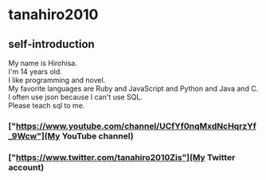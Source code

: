 # tanahiro2010
## self-introduction
My name is Hirohisa.<br>
I'm 14 years old.<br>
I like programming and novel.<br>
My favorite languages are Ruby and JavaScript and Python and Java and C.<br>
I often use json because I can't use SQL.<br>
Please teach sql to me.<br>

### ["https://www.youtube.com/channel/UCfYf0nqMxdNcHqrzYf_9Wcw"](My YouTube channel)
### ["https://www.twitter.com/tanahiro2010Zis"](My Twitter account)
